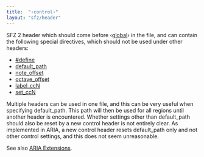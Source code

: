 ```yaml
---
title:  "‹control›"
layout: "sfz/header"
---
```

SFZ 2 header which should come before ‹[global](global)› in the file,
and can contain the following special directives,
which should not be used under other headers:

- [#define](/opcodes/define)
- [default_path](/opcodes/default_path)
- [note_offset](/opcodes/note_offset)
- [octave_offset](/opcodes/octave_offset)
- [label_ccN](/opcodes/label_ccN)
- [set_ccN](/opcodes/set_ccN)

Multiple <control> headers can be used in one file, and this can be very
useful when specifying default_path. This path will then be used for
all regions until another <control> header is encountered. Whether settings
other than default_path should also be reset by a new control header is not
entirely clear. As implemented in ARIA, a new control header resets
default_path only and not other control settings, and this does not seem
unreasonable.

See also [ARIA Extensions](/extensions/aria/#instrument-settings).
